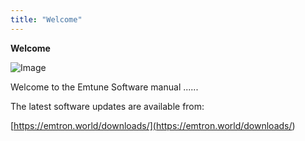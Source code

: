 ```yaml
---
title: "Welcome"
---
```



**Welcome**&nbsp;



![Image](</lib/NewItem949.png>)




Welcome to the Emtune Software manual ......


The latest software updates are available from:

[https://emtron.world/downloads/](<https://emtron.world/downloads/>)











